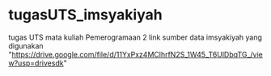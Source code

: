 # tugasUTS_imsyakiyah
tugas UTS mata kuliah Pemerogramaan 2
link sumber data imsyakiyah yang digunakan "https://drive.google.com/file/d/11YxPxz4MClhrfN2S_1W45_T6UlDbqTG_/view?usp=drivesdk"
